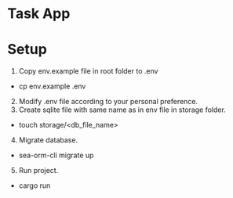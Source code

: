 # Task App

# Setup

1. Copy env.example file in root folder to .env
  - cp env.example .env
2. Modify .env file according to your personal preference.
3. Create sqlite file with same name as in env file in storage folder.
  - touch storage/<db_file_name>
4. Migrate database.
  - sea-orm-cli migrate up
5. Run project.
  - cargo run
